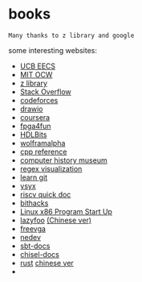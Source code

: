 # books
    Many thanks to z library and google
some interesting websites:
- [UCB EECS](https://inst.eecs.berkeley.edu//classes-eecs.html)
- [MIT OCW](https://ocw.mit.edu/)
- [z library](https://sg1lib.org)
- [Stack Overflow](https://stackoverflow.com/)
- [codeforces](https://codeforces.com/)
- [drawio](https://app.diagrams.net/)
- [coursera](https://www.coursera.org/)
- [fpga4fun](https://www.fpga4fun.com/)
- [HDLBits](https://hdlbits.01xz.net/wiki/Main_Page)
- [wolframalpha](https://www.wolframalpha.com/)
- [cpp reference](https://cplusplus.com/reference/)
- [computer history museum](https://www.softwarepreservation.org/)
- [regex visualization](https://regexr.com/)
- [learn git](https://onlywei.github.io/explain-git-with-d3/)
- [ysyx](https://ysyx.oscc.cc/docs/)
- [riscv quick doc](https://msyksphinz-self.github.io/riscv-isadoc/html/rv64i.html)
- [bithacks](https://graphics.stanford.edu/~seander/bithacks.html)
- [Linux x86 Program Start Up](http://dbp-consulting.com/tutorials/debugging/linuxProgramStartup.html)
- [lazyfoo](https://lazyfoo.net)        [(Chinese ver)](https://tjumyk.github.io/sdl-tutorial-cn/contents.html)
- [freevga](https://www.scs.stanford.edu/10wi-cs140/pintos/specs/freevga/home.htm)
- [nedev](https://www.nesdev.org/wiki/Nesdev_Wiki)
- [sbt-docs](https://www.scala-sbt.org/1.x/docs/zh-cn/index.html)
- [chisel-docs](https://www.chisel-lang.org/chisel3/docs/introduction.html)
- [rust](https://www.rust-lang.org/zh-CN/)      [chinese ver](https://kaisery.github.io/trpl-zh-cn/)
- [](https://www.tenouk.com/ModuleW.html)
